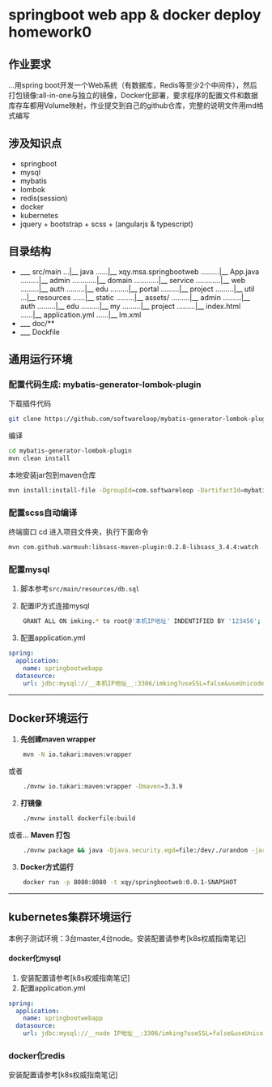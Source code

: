 # springboot web app & docker deploy homework0

## 作业要求
...用spring boot开发一个Web系统（有数据库，Redis等至少2个中间件），然后打包镜像:all-in-one与独立的镜像，Docker化部署，要求程序的配置文件和数据库存车都用Volume映射，作业提交到自己的github仓库，完整的说明文件用md格式编写

## 涉及知识点
 * springboot
 * mysql
 * mybatis
 * lombok
 * redis(session)
 * docker
 * kubernetes
 * jquery + bootstrap + scss + (angularjs & typescript)

## 目录结构
 * ___ src/main
...|__ java
......|__ xqy.msa.springbootweb
.........|__ App.java
.........|__ admin
............|__ domain
............|__ service
............|__ web
.........|__ auth
.........|__ edu
.........|__ portal
.........|__ project
.........|__ util
...|__ resources
......|__ static
.........|__ assets/
.........|__ admin
.........|__ auth
.........|__ edu
.........|__ my
.........|__ project
.........|__ index.html
......|__ application.yml
......|__ lm.xml
 * ___ doc/**
 * ___ Dockfile

## 通用运行环境
### 配置代码生成: mybatis-generator-lombok-plugin
下载插件代码
```bash
git clone https://github.com/softwareloop/mybatis-generator-lombok-plugin.git
```

编译
```bash
cd mybatis-generator-lombok-plugin
mvn clean install
```

本地安装jar包到maven仓库
```bash
mvn install:install-file -DgroupId=com.softwareloop -DartifactId=mybatis-generator-lombok-plugin -Dversion=1.0-SNAPSHOT -Dpackaging=jar -Dfile=/Users/xqy/projects/mybatis-generator-lombok-plugin/target/mybatis-generator-lombok-plugin-1.0-SNAPSHOT.jar
```

### 配置scss自动编译
终端窗口 cd 进入项目文件夹，执行下面命令
```bash
mvn com.github.warmuuh:libsass-maven-plugin:0.2.8-libsass_3.4.4:watch
```

### 配置mysql
1. 脚本参考`src/main/resources/db.sql`

2. 配置IP方式连接mysql
```bash
    GRANT ALL ON imking.* to root@'本机IP地址' INDENTIFIED BY '123456';
```

3. 配置application.yml
```yaml
spring:
  application:
    name: springbootwebapp
  datasource:
    url: jdbc:mysql://__本机IP地址__:3306/imking?useSSL=false&useUnicode=true&characterEncoding=UTF8
```

***

## Docker环境运行
1. **先创建maven wrapper**
```bash
    mvn -N io.takari:maven:wrapper
```
或者
```bash
    ./mvnw io.takari:maven:wrapper -Dmaven=3.3.9
```
2. **打镜像**
```bash
    ./mvnw install dockerfile:build
```
或者...
**Maven 打包**
```bash
    ./mvnw package && java -Djava.security.egd=file:/dev/./urandom -jar target/springbootweb-0.0.1-SNAPSHOT.jar
```
3. **Docker方式运行**
```bash
    docker run -p 8080:8080 -t xqy/springbootweb:0.0.1-SNAPSHOT
```

***

## kubernetes集群环境运行
本例子测试环境：3台master,4台node。安装配置请参考[k8s权威指南笔记]

#### docker化mysql
1. 安装配置请参考[k8s权威指南笔记]
2. 配置application.yml
```yaml
spring:
  application:
    name: springbootwebapp
  datasource:
    url: jdbc:mysql://__node IP地址__:3306/imking?useSSL=false&useUnicode=true&characterEncoding=UTF8
```

### docker化redis
安装配置请参考[k8s权威指南笔记]
